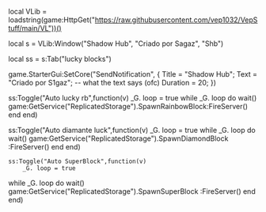local VLib = loadstring(game:HttpGet("https://raw.githubusercontent.com/vep1032/VepStuff/main/VL"))()
 
local s = VLib:Window("Shadow Hub", "Criado por Sagaz", "Shb")
 
local ss = s:Tab("lucky blocks")

game.StarterGui:SetCore("SendNotification", {
    Title = "Shadow Hub";
    Text = "Criado por S1gaz"; -- what the text says (ofc)
    Duration = 20;
})

ss:Toggle("Auto lucky rb",function(v)
    _G. loop = true
while _G. loop do wait()
        game:GetService("ReplicatedStorage").SpawnRainbowBlock:FireServer()        	 	 	 
        end
end)

ss:Toggle("Auto diamante luck",function(v)
    _G. loop = true
while _G. loop do wait()
        game:GetService("ReplicatedStorage").SpawnDiamondBlock
          :FireServer()
        end
    end)
    
    ss:Toggle("Auto SuperBlock",function(v)
        _G. loop = true
while _G. loop do wait()
        game:GetService("ReplicatedStorage").SpawnSuperBlock
          :FireServer()
         end
end)


        




